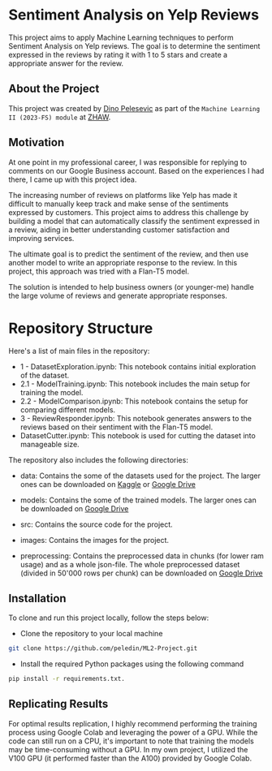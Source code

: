 # Sentiment Analysis on Yelp Reviews

This project aims to apply Machine Learning techniques to perform Sentiment Analysis on Yelp reviews. The goal is to determine the sentiment expressed in the reviews by rating it with 1 to 5 stars and create a appropriate answer for the review.

## About the Project

This project was created by [Dino Pelesevic](https://github.com/peledin) as part of the `Machine Learning II (2023-FS) module` at [ZHAW](https://www.zhaw.ch/en/university/).

## Motivation

At one point in my professional career, I was responsible for replying to comments on our Google Business account. Based on the experiences I had there, I came up with this project idea.

The increasing number of reviews on platforms like Yelp has made it difficult to manually keep track and make sense of the sentiments expressed by customers. This project aims to address this challenge by building a model that can automatically classify the sentiment expressed in a review, aiding in better understanding customer satisfaction and improving services.

The ultimate goal is to predict the sentiment of the review, and then use another model to write an appropriate response to the review. In this project, this approach was tried with a Flan-T5 model.

The solution is intended to help business owners (or younger-me) handle the large volume of reviews and generate appropriate responses.

# Repository Structure

Here's a list of main files in the repository:

- 1 - DatasetExploration.ipynb: This notebook contains initial exploration of the dataset.
- 2.1 - ModelTraining.ipynb: This notebook includes the main setup for training the model.
- 2.2 - ModelComparison.ipynb: This notebook contains the setup for comparing different models.
- 3 - ReviewResponder.ipynb: This notebook generates answers to the reviews based on their sentiment with the Flan-T5 model.
- DatasetCutter.ipynb: This notebook is used for cutting the dataset into manageable size.

The repository also includes the following directories:

- data: Contains the some of the datasets used for the project. The larger ones can be downloaded on [Kaggle](https://www.kaggle.com/datasets/yelp-dataset/yelp-dataset?select=yelp_academic_dataset_review.json) or [Google Drive](https://drive.google.com/drive/folders/1D2e3uQXDbrhEiTnAlGF62cqIUYZh-gc-?usp=share_link)

- models: Contains the some of the trained models. The larger ones can be downloaded on [Google Drive](https://drive.google.com/drive/folders/1ZUQQVPfTmqWb4lilc-oHfScGVQdK2TgD?usp=share_link)
- src: Contains the source code for the project.
- images: Contains the images for the project.
- preprocessing: Contains the preprocessed data in chunks (for lower ram usage) and as a whole json-file. The whole preprocessed dataset (divided in 50'000 rows per chunk) can be downloaded on [Google Drive](https://drive.google.com/drive/folders/1qj9h7urE_vs-uaF6Ar_546yCYkDI6_4A?usp=share_link)

## Installation

To clone and run this project locally, follow the steps below:

- Clone the repository to your local machine

```bash
git clone https://github.com/peledin/ML2-Project.git
```

- Install the required Python packages using the following command

```bash
pip install -r requirements.txt.
```

## Replicating Results

For optimal results replication, I highly recommend performing the training process using Google Colab and leveraging the power of a GPU. While the code can still run on a CPU, it's important to note that training the models may be time-consuming without a GPU. In my own project, I utilized the V100 GPU (it performed faster than the A100) provided by Google Colab.
